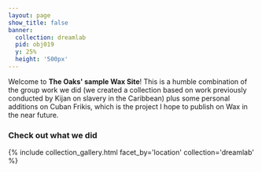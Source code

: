 ```yaml
---
layout: page
show_title: false
banner:
  collection: dreamlab
  pid: obj019
  y: 25%
  height: '500px'
---
```


Welcome to **The Oaks' sample Wax Site**! This is a humble combination of the group work we did (we created a collection based on work previously conducted by Kijan on slavery in the Caribbean) plus some personal additions on Cuban Frikis, which is the project I hope to publish on Wax in the near future.

### Check out what we did

{% include collection_gallery.html facet_by='location' collection='dreamlab' %}
